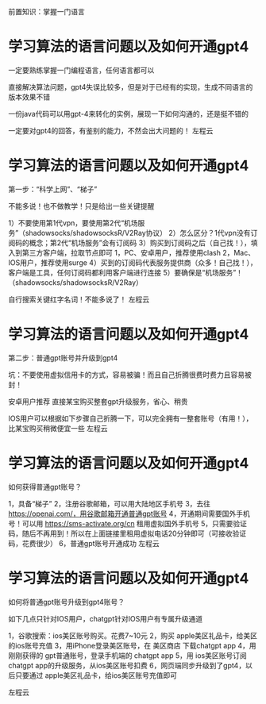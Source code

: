 <!-- Slide number: 1 -->
前置知识：掌握一门语言
# 学习算法的语言问题以及如何开通gpt4
一定要熟练掌握一门编程语言，任何语言都可以

直接解决算法问题，gpt4失误比较多，但是对于已经有的实现，生成不同语言的版本效果不错

一份java代码可以用gpt-4来转化的实例，展现一下如何沟通的，还是挺不错的

一定要对gpt4的回答，有鉴别的能力，不然会出大问题的！
左程云

<!-- Slide number: 2 -->
# 学习算法的语言问题以及如何开通gpt4
第一步：“科学上网”、“梯子”

不能多说！也不做教学！只是给出一些关键提醒

1）不要使用第1代vpn，要使用第2代“机场服务”（shadowsocks/shadowsocksR/V2Ray协议）
2）怎么区分？1代vpn没有订阅码的概念；第2代“机场服务”会有订阅码
3）购买到订阅码之后（自己找！），填入到第三方客户端，拉取节点即可
   1，PC、安卓用户，推荐使用clash
   2，Mac、IOS用户，推荐使用surge
4）买到的订阅码代表服务提供商（众多！自己找！），客户端是工具，任何订阅码都利用客户端进行连接
5）要确保是“机场服务”！（shadowsocks/shadowsocksR/V2Ray）

自行搜索关键红字名词！不能多说了！
左程云

<!-- Slide number: 3 -->
# 学习算法的语言问题以及如何开通gpt4
第二步：普通gpt账号并升级到gpt4

坑：不要使用虚拟信用卡的方式，容易被骗！而且自己折腾很费时费力且容易被封！

安卓用户推荐 直接某宝购买整套gpt升级服务，省心、稍贵

IOS用户可以根据如下步骤自己折腾一下，可以完全拥有一整套账号（有用！），比某宝购买稍微便宜一些
左程云

<!-- Slide number: 4 -->
# 学习算法的语言问题以及如何开通gpt4
如何获得普通gpt账号？

1，具备“梯子”
2，注册谷歌邮箱，可以用大陆地区手机号
3，去往 https://openai.com/，用谷歌邮箱开通普通gpt账号
4，开通期间需要国外手机号！可以用 https://sms-activate.org/cn 租用虚拟国外手机号
5，只需要验证码，随后不再用到！所以在上面链接里租用虚拟电话20分钟即可（可接收验证码，花费很少）
6，普通gpt账号开通成功
左程云

<!-- Slide number: 5 -->
# 学习算法的语言问题以及如何开通gpt4
如何将普通gpt账号升级到gpt4账号？

如下几点只针对IOS用户，chatgpt针对IOS用户有专属升级通道

1，谷歌搜索：ios美区账号购买。花费7~10元
2，购买 apple美区礼品卡，给美区的ios账号充值
3，用iPhone登录美区账号，在 美区商店 下载chatgpt app
4，用刚刚获得的 gpt普通账号，登录手机端的 chatgpt app
5，用 ios美区账号订阅chatgpt app的升级服务，从ios美区账号扣费
6，网页端同步升级到了gpt4，以后只要通过 apple美区礼品卡，给ios美区账号充值即可

左程云